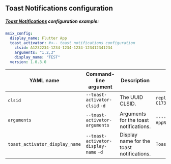 ## Toast Notifications configuration

##### [Toast Notifications] configuration example:

```yaml
msix_config:
  display_name: Flutter App
  toast_activator: #<-- toast notifications configuration
    clsid: A1232234-1234-1234-1234-123412341234
    arguments: "1,2,3"
    display_name: "TEST"
  version: 1.0.3.0
```

| YAML name                      | Command-line argument                 | Description                               | Example                                |
| ------------------------------ | ------------------------------------- | ----------------------------------------- | -------------------------------------- |
| `clsid`                        | `--toast-activator-clsid` `-d`        | The UUID CLSID.                           | `replaced-with-your-guid-C173E6ADF0C3` |
| `arguments`                    | `--toast-activator-arguments`         | Arguments for the toast notifications.    | `----AppNotificationActivationServer`  |
| `toast_activator_display_name` | `--toast-activator-display-name` `-d` | Display name for the toast notifications. | `Toast activator`                      |

[toast notifications]: https://docs.microsoft.com/en-us/windows/apps/design/shell/tiles-and-notifications/
